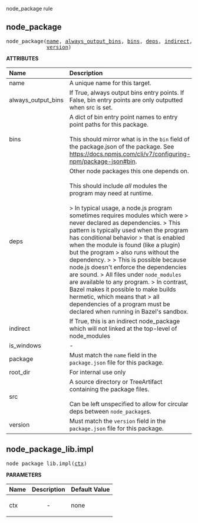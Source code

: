 <!-- Generated with Stardoc: http://skydoc.bazel.build -->

node_package rule

<a id="#node_package"></a>

## node_package

<pre>
node_package(<a href="#node_package-name">name</a>, <a href="#node_package-always_output_bins">always_output_bins</a>, <a href="#node_package-bins">bins</a>, <a href="#node_package-deps">deps</a>, <a href="#node_package-indirect">indirect</a>, <a href="#node_package-is_windows">is_windows</a>, <a href="#node_package-package">package</a>, <a href="#node_package-root_dir">root_dir</a>, <a href="#node_package-src">src</a>,
             <a href="#node_package-version">version</a>)
</pre>



**ATTRIBUTES**


| Name  | Description | Type | Mandatory | Default |
| :------------- | :------------- | :------------- | :------------- | :------------- |
| <a id="node_package-name"></a>name |  A unique name for this target.   | <a href="https://bazel.build/docs/build-ref.html#name">Name</a> | required |  |
| <a id="node_package-always_output_bins"></a>always_output_bins |  If True, always output bins entry points. If False, bin entry points         are only outputted when src is set.   | Boolean | optional | False |
| <a id="node_package-bins"></a>bins |  A dict of bin entry point names to entry point paths for this package.<br><br>        This should mirror what is in the <code>bin</code> field of the package.json of the package.         See https://docs.npmjs.com/cli/v7/configuring-npm/package-json#bin.   | <a href="https://bazel.build/docs/skylark/lib/dict.html">Dictionary: String -> String</a> | optional | {} |
| <a id="node_package-deps"></a>deps |  Other node packages this one depends on.<br><br>        This should include *all* modules the program may need at runtime.<br><br>        &gt; In typical usage, a node.js program sometimes requires modules which were         &gt; never declared as dependencies.         &gt; This pattern is typically used when the program has conditional behavior         &gt; that is enabled when the module is found (like a plugin) but the program         &gt; also runs without the dependency.         &gt;          &gt; This is possible because node.js doesn't enforce the dependencies are sound.         &gt; All files under <code>node_modules</code> are available to any program.         &gt; In contrast, Bazel makes it possible to make builds hermetic, which means that         &gt; all dependencies of a program must be declared when running in Bazel's sandbox.   | <a href="https://bazel.build/docs/build-ref.html#labels">List of labels</a> | optional | [] |
| <a id="node_package-indirect"></a>indirect |  If True, this is an indirect node_package which will not linked at the top-level of node_modules   | Boolean | optional | False |
| <a id="node_package-is_windows"></a>is_windows |  -   | Boolean | required |  |
| <a id="node_package-package"></a>package |  Must match the <code>name</code> field in the <code>package.json</code> file for this package.   | String | required |  |
| <a id="node_package-root_dir"></a>root_dir |  For internal use only   | String | optional | "node_modules" |
| <a id="node_package-src"></a>src |  A source directory or TreeArtifact containing the package files.<br><br>Can be left unspecified to allow for circular deps between <code>node_package</code>s.   | <a href="https://bazel.build/docs/build-ref.html#labels">Label</a> | optional | None |
| <a id="node_package-version"></a>version |  Must match the <code>version</code> field in the <code>package.json</code> file for this package.   | String | optional | "0.0.0" |


<a id="#node_package_lib.impl"></a>

## node_package_lib.impl

<pre>
node_package_lib.impl(<a href="#node_package_lib.impl-ctx">ctx</a>)
</pre>



**PARAMETERS**


| Name  | Description | Default Value |
| :------------- | :------------- | :------------- |
| <a id="node_package_lib.impl-ctx"></a>ctx |  <p align="center"> - </p>   |  none |


